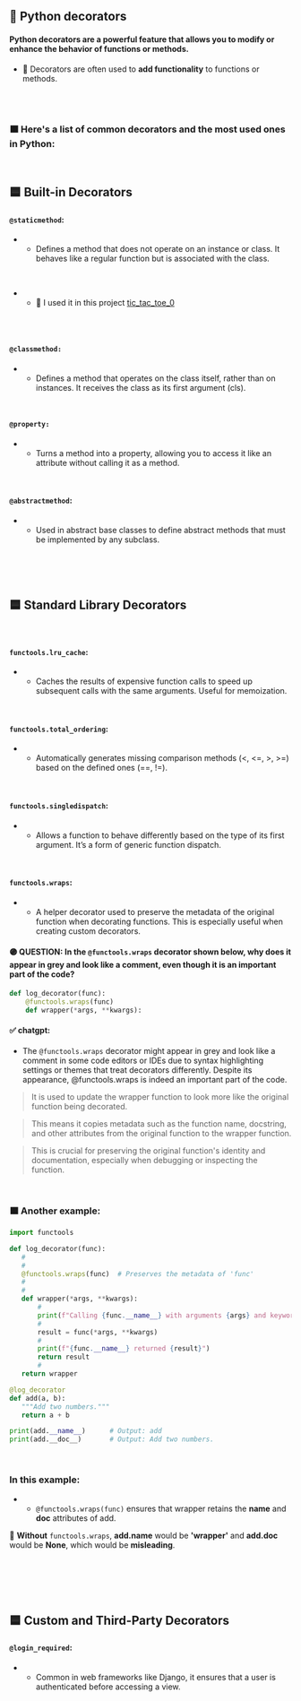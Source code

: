 ## 🧶 Python decorators

#### Python decorators are a powerful feature that allows you to modify or enhance the behavior of functions or methods.

- 🍊 Decorators are often used to **add functionality** to functions or methods.


<br>
<br>

### 🟧 Here's a list of common decorators and the most used ones in Python:

<br>

## 🟦 Built-in Decorators


#### `@staticmethod`:

- - Defines a method that does not operate on an instance or class. It behaves like a regular function but is associated with the class.

<br>

- - 🍍 I used it in this project [tic_tac_toe_0](./LESSON_19_PPROJECTS/tic-tac-toe/tic_tac_toe_0/README.md)

<br>
<br>

#### `@classmethod:`


- -  Defines a method that operates on the class itself, rather than on instances. It receives the class as its first argument (cls).

<br>

#### `@property:`

- -  Turns a method into a property, allowing you to access it like an attribute without calling it as a method.

<br>

#### `@abstractmethod`:


- - Used in abstract base classes to define abstract methods that must be implemented by any subclass.


<br>
<br>
<br>

## 🟦 Standard Library Decorators

<br>

#### `functools.lru_cache`:

- - Caches the results of expensive function calls to speed up subsequent calls with the same arguments. Useful for memoization.

<br>

####  `functools.total_ordering`:

- - Automatically generates missing comparison methods (<, <=, >, >=) based on the defined ones (==, !=).


<br>

#### `functools.singledispatch`:

- - Allows a function to behave differently based on the type of its first argument. It’s a form of generic function dispatch.


<br>



#### `functools.wraps`:


- - A helper decorator used to preserve the metadata of the original function when decorating functions. This is especially useful when creating custom decorators.

#### 🟣 QUESTION: In the `@functools.wraps` **decorator** shown below, why does it appear in grey and look like a comment, even though it is an important part of the code?

```python
def log_decorator(func):
    @functools.wraps(func)
    def wrapper(*args, **kwargs):

```

#### ✅ chatgpt:

- The `@functools.wraps` decorator might appear in grey and look like a comment in some code editors or IDEs due to syntax highlighting settings or themes that treat decorators differently. Despite its appearance, @functools.wraps is indeed an important part of the code.

>It is used to update the wrapper function to look more like the original function being decorated.

>This means it copies metadata such as the function name, docstring, and other attributes from the original function to the wrapper function.


>This is crucial for preserving the original function's identity and documentation, especially when debugging or inspecting the function.

<br>

 ### 🟧 Another example:



 ```python
import functools

def log_decorator(func):
    #
    #
    @functools.wraps(func)  # Preserves the metadata of 'func'
    #
    #
    def wrapper(*args, **kwargs):
        #
        print(f"Calling {func.__name__} with arguments {args} and keyword arguments {kwargs}")
        #
        result = func(*args, **kwargs)
        #
        print(f"{func.__name__} returned {result}")
        return result
        #
    return wrapper

@log_decorator
def add(a, b):
    """Add two numbers."""
    return a + b

print(add.__name__)      # Output: add
print(add.__doc__)       # Output: Add two numbers.


 ```


 <br>

### In this example:

- - `@functools.wraps(func)` ensures that wrapper retains the __name__ and __doc__ attributes of add.


🔴 **Without** `functools.wraps`, **add.__name__** would be **'wrapper'** and **add.__doc__** would be **None**, which would be **misleading**.


<br>
<br>
<br>
<br>


## 🟦  Custom and Third-Party Decorators


#### `@login_required`:

- - Common in web frameworks like Django, it ensures that a user is authenticated before accessing a view.